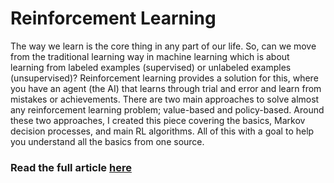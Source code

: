 # Reinforcement Learning
The way we learn is the core thing in any part of our life. So, can we move from the traditional learning way in machine learning which is about learning from labeled examples (supervised) or unlabeled examples (unsupervised)? Reinforcement learning provides a solution for this, where you have an agent (the AI) that learns through trial and error and learn from mistakes or achievements. There are two main approaches to solve almost any reinforcement learning problem; value-based and policy-based. Around these two approaches, I created this piece covering the basics, Markov decision processes, and main RL algorithms. All of this with a goal to help you understand all the basics from one source.

### Read the full article [here](https://mohamedyosef101.github.io/publication/rl101)
